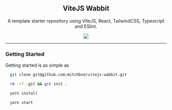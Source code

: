 <h2 align="center">
  ViteJS Wabbit
</h2>

<p align="center">
  A template starter repository using ViteJS, React, TailwindCSS, Typescript and ESlint.
</p>

<p align="center">
  <a href="https://github.com/mitchbne/vitejs-wabbit/actions"><img src="https://img.shields.io/github/workflow/status/mitchbne/vitejs-wabbit/CI/master?style=flat-square"></a>
</p>

---

### Getting Started

Getting started is as simple as
```bash
  git clone git@github.com:mitchbne/vitejs-wabbit.git

  rm -rf .git && git init .

  yarn install

  yarn start
```
